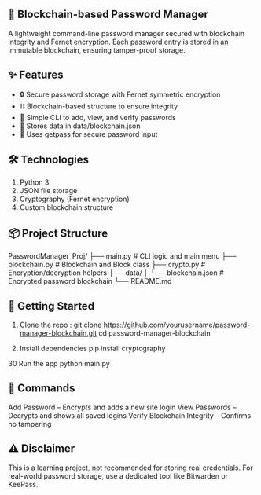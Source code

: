 ## 🔐 Blockchain-based Password Manager
A lightweight command-line password manager secured with blockchain integrity and Fernet encryption. Each password entry is stored in an immutable blockchain, ensuring tamper-proof storage.

## ✨ Features
- 🔒 Secure password storage with Fernet symmetric encryption
- ⛓️ Blockchain-based structure to ensure integrity
- 🧠 Simple CLI to add, view, and verify passwords
- 📁 Stores data in data/blockchain.json
- 🔐 Uses getpass for secure password input

## 🛠️ Technologies
1. Python 3
2. JSON file storage
3. Cryptography (Fernet encryption)
4. Custom blockchain structure


##  📦 Project Structure
PasswordManager_Proj/
├── main.py               # CLI logic and main menu
├── blockchain.py         # Blockchain and Block class
├── crypto.py             # Encryption/decryption helpers
├── data/
│   └── blockchain.json   # Encrypted password blockchain
└── README.md

## 🚀 Getting Started
1) Clone the repo : 
git clone https://github.com/yourusername/password-manager-blockchain.git
cd password-manager-blockchain

2) Install dependencies
pip install cryptography

30 Run the app
python main.py

## 🧪 Commands
Add Password – Encrypts and adds a new site login
View Passwords – Decrypts and shows all saved logins
Verify Blockchain Integrity – Confirms no tampering

## ⚠️ Disclaimer
This is a learning project, not recommended for storing real credentials. For real-world password storage, use a dedicated tool like Bitwarden or KeePass.
